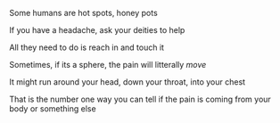 Some humans are hot spots, honey pots

If you have a headache, ask your deities to help

All they need to do is reach in and touch it

Sometimes, if its a sphere, the pain will litterally _move_

It might run around your head, down your throat, into your chest

That is the number one way you can tell if the pain is coming from your body or something else 